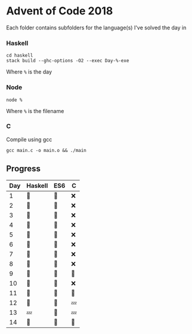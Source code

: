 # Advent of Code 2018

Each folder contains subfolders for the language(s) I've solved the day in

### Haskell

```shell
cd haskell
stack build --ghc-options -O2 --exec Day-%-exe
```
Where `%` is the day

### Node
```shell
node %
```
Where `%` is the filename

### C
Compile using gcc
```shell
gcc main.c -o main.o && ./main
```

## Progress

| Day | Haskell | ES6        | C        |
| --- | ------- | ---------- | -------- |
| 1   | :tada:  | :tada:     | :x:      |
| 2   | :tada:  | :tada:     | :x:      |
| 3   | :tada:  | :thinking: | :x:      |
| 4   | :tada:  | :thinking: | :x:      |
| 5   | :tada:  | :tada:     | :x:      |
| 6   | :tada:  | :thinking: | :x:      |
| 7   | :tada:  | :thinking: | :x:      |
| 8   | :tada:  | :thinking: | :x:      |
| 9   | :tada:  | :thinking: | :tada:   |
| 10  | :tada:  | :thinking: | :x:      |
| 11  | :tada:  | :thinking: | :tada:   |
| 12  | :tada:  | :thinking: | :zzz:    |
| 13  | :zzz:   | :tada:     | :zzz:    |
| 14  | :tada:  | :thinking: | :wrench: |

